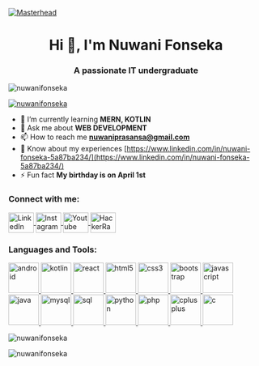 [![Masterhead](https://user-images.githubusercontent.com/95478989/198955082-6e78ebb5-e1e4-49f9-8d32-6e5af3984dcd.gif)](https://github.com/your-username)

<h1 align="center">Hi 👋, I'm Nuwani Fonseka</h1>
<h3 align="center">A passionate IT undergraduate</h3>

<p align="left"> <img src="https://komarev.com/ghpvc/?username=nuwanifonseka&label=Profile%20views&color=0e75b6&style=flat" alt="nuwanifonseka" /> </p>

<p align="left"> <a href="https://github.com/ryo-ma/github-profile-trophy"><img src="https://github-profile-trophy.vercel.app/?username=nuwanifonseka" alt="nuwanifonseka" /></a> </p>

- 🌱 I’m currently learning **MERN, KOTLIN**
- 💬 Ask me about **WEB DEVELOPMENT**
- 📫 How to reach me **nuwaniprasansa@gmail.com**
- 📄 Know about my experiences [https://www.linkedin.com/in/nuwani-fonseka-5a87ba234/](https://www.linkedin.com/in/nuwani-fonseka-5a87ba234/)
- ⚡ Fun fact **My birthday is on April 1st**

<h3 align="left">Connect with me:</h3>
<p align="left">
  <a href="https://linkedin.com/in/nuwani fonseka" target="_blank" rel="noreferrer">
    <img align="center" src="https://i.pinimg.com/originals/d3/3b/d9/d33bd9baa83a336184055c07dc8ccaa8.gif" alt="LinkedIn" height="40" width="50" />
  </a>
   <a href="https://instagram.com/nuwanifonsekaa" target="_blank" rel="noreferrer">
    <img align="center" src="https://i.pinimg.com/originals/2c/09/4d/2c094d32daf5a9079a09588004319274.gif" alt="Instagram" height="40" width="50" />
  </a>
  <a href="https://www.youtube.com/c/nuwani fonseka" target="_blank" rel="noreferrer">
    <img align="center" src="https://cdn.dribbble.com/users/844462/screenshots/4042693/youtube-logo.gif" alt="Youtube" height="40" width="50" />
  </a>
  <a href="https://www.hackerrank.com/nuwani fonseka" target="_blank" rel="noreferrer">
    <img align="center" src="https://raw.githubusercontent.com/rahuldkjain/github-profile-readme-generator/master/src/images/icons/Social/hackerrank.svg" alt="HackerRank" height="40" width="50" />
  </a>
</p>

<h3 align="left">Languages and Tools:</h3>
<p align="left"> 
  <a href="https://developer.android.com" target="_blank" rel="noreferrer"> 
       <img src="https://media4.giphy.com/media/v1.Y2lkPTc5MGI3NjExejU0OWFwMDByamg0YjN1YXB5OGVma2hmOGJrZ3JnOXF1ZmZmZjJ5cyZlcD12MV9pbnRlcm5hbF9naWZfYnlfaWQmY3Q9Zw/Lmy23L3RkJ0sEWokRN/giphy.webp" alt="android" width="60" height="60"/> 
  </a>
  <a href="https://kotlinlang.org" target="_blank" rel="noreferrer"> 
   <img src="https://cdn.dribbble.com/users/7094769/screenshots/16379061/media/27d863079a1c8955e2664197d600763d.gif" alt="kotlin" width="60" height="60"/> 
  </a>  
  <a href="https://reactjs.org/" target="_blank" rel="noreferrer"> 
    <img src="https://media.giphy.com/media/eNAsjO55tPbgaor7ma/giphy.gif" alt="react" width="60" height="60"/> 
  </a> 
 <a href="https://www.w3.org/html/" target="_blank" rel="noreferrer"> 
  <img src="https://cdn.dribbble.com/users/783/screenshots/104300/shot_1295820312.gif" alt="html5" width="60" height="60"/> 
</a>

  <a href="https://www.w3schools.com/css/" target="_blank" rel="noreferrer"> 
    <img src="https://media.giphy.com/media/fsEaZldNC8A1PJ3mwp/giphy.gif" alt="css3" width="60" height="60"/> 
  </a> 
  <a href="https://getbootstrap.com" target="_blank" rel="noreferrer">
    <img src="https://media.giphy.com/media/Sr8xDpMwVKOHUWDVRD/giphy.gif" alt="bootstrap" width="60" height="60"/>
  </a>
  <a href="https://developer.mozilla.org/en-US/docs/Web/JavaScript" target="_blank" rel="noreferrer"> 
    <img src="https://media.giphy.com/media/ln7z2eWriiQAllfVcn/giphy.gif" alt="javascript" width="60" height="60"/> 
  </a> 
  <a href="https://www.java.com" target="_blank" rel="noreferrer"> 
  <img src="https://media1.giphy.com/media/hO8uTzEOefFh3Yv5gm/giphy.gif?cid=6c09b952jiwu3n2b5plthn82yp72nrac1lu5esteciqpy8m1&ep=v1_internal_gif_by_id&rid=giphy.gif&ct=s" alt="java" width="60" height="60"/> 
</a>
  <a href="https://www.mysql.com/" target="_blank" rel="noreferrer"> 
  <img src="https://miro.medium.com/v2/resize:fit:1400/1*Fcb8NTqTBj7kCONnmF5wgQ.gif" alt="mysql" width="60" height="60"/> 
</a>
<a href="https://www.microsoft.com/en-us/sql-server" target="_blank" rel="noreferrer"> 
  <img src="https://media.wired.com/photos/641337bd5e3ab3be4fe3e789/master/w_1600%2Cc_limit/sql_normal.gif" alt="sql" width="60" height="60"/> 
</a>

  <a href="https://www.python.org" target="_blank" rel="noreferrer"> 
    <img src="https://media.giphy.com/media/KAq5w47R9rmTuvWOWa/giphy.gif" alt="python" width="60" height="60"/> 
  </a>
  <a href="https://www.php.net/" target="_blank" rel="noreferrer"> 
  <img src="https://lordicon.com/icons/wired/lineal/1319-php-code-language.gif" alt="php" width="60" height="60"/> 
</a>
<a href="https://www.cplusplus.com/" target="_blank" rel="noreferrer"> 
  <img src="https://i.redd.it/xxodzo30yoab1.gif" alt="cplusplus" width="60" height="60"/> 
</a>

  <a href="https://www.cplusplus.com/" target="_blank" rel="noreferrer"> 
  <img src="https://i.redd.it/nmuax05zxoab1.gif" alt="c" width="60" height="60"/> 
</a>

</p>

<p><img align="center" src="https://github-readme-stats.vercel.app/api/top-langs?username=nuwanifonseka&show_icons=true&locale=en&layout=compact" alt="nuwanifonseka" /></p>

<p><img align="center" src="https://github-readme-streak-stats.herokuapp.com/?user=nuwanifonseka&" alt="nuwanifonseka" /></p>
